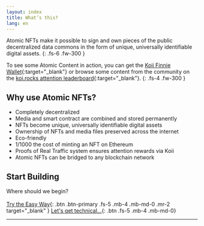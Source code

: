 ```yaml
---
layout: index
title: What’s this?
lang: en
---
```


Atomic NFTs make it possible to sign and own pieces of the public decentralized data commons in the form of unique, universally identifiable digital assets.
{: .fs-6 .fw-300 }

To see some Atomic Content in action, you can get the [Koii Finnie Wallet](https://chrome.google.com/webstore/detail/finnie/cjmkndjhnagcfbpiemnkdpomccnjblmj){:target="\_blank"} or browse some content from the community on the [koi.rocks attention leaderboard](https://koi.rocks/){:target="\_blank"}.
{: .fs-4 .fw-300 }

## Why use Atomic NFTs?

- Completely decentralized
- Media and smart contract are combined and stored permanently
- NFTs become unique, universally identifiable digital assets
- Ownership of NFTs and media files preserved across the internet
- Eco-friendly
- 1/1000 the cost of minting an NFT on Ethereum
- Proofs of Real Traffic system ensures attention rewards via Koii
- Atomic NFTs can be bridged to any blockchain network

## Start Building

Where should we begin?
<br>
<br>
[Try the Easy Way](https://chrome.google.com/webstore/detail/finnie/cjmkndjhnagcfbpiemnkdpomccnjblmj){: .btn .btn-primary .fs-5 .mb-4 .mb-md-0 .mr-2 target="\_blank" } [Let's get technical...](/en/General-definition-of-an-atomic-NFT/){: .btn .fs-5 .mb-4 .mb-md-0}

---
